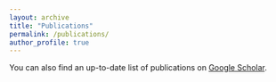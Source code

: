 ```yaml
---
layout: archive
title: "Publications"
permalink: /publications/
author_profile: true
---
```


You can also find an up-to-date list of publications on <a href="https://scholar.google.com/citations?user=BvG76iMAAAAJ&hl=en"> Google Scholar</a>.
